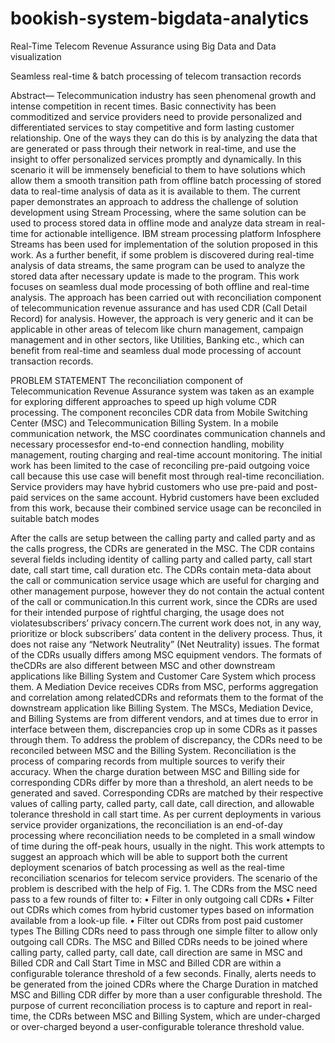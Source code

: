 # bookish-system-bigdata-analytics

Real-Time Telecom Revenue Assurance using Big Data and Data visualization  

Seamless real-time & batch processing of telecom transaction records

Abstract— Telecommunication industry has seen phenomenal
growth and intense competition in recent times. Basic connectivity
has been commoditized and service providers need to provide
personalized and differentiated services to stay competitive and
form lasting customer relationship. One of the ways they can do
this is by analyzing the data that are generated or pass through
their network in real-time, and use the insight to offer
personalized services promptly and dynamically. In this scenario
it will be immensely beneficial to them to have solutions which
allow them a smooth transition path from offline batch processing
of stored data to real-time analysis of data as it is available to
them. The current paper demonstrates an approach to address
the challenge of solution development using Stream Processing,
where the same solution can be used to process stored data in
offline mode and analyze data stream in real-time for actionable
intelligence. IBM stream processing platform Infosphere Streams
has been used for implementation of the solution proposed in this
work. As a further benefit, if some problem is discovered during
real-time analysis of data streams, the same program can be used
to analyze the stored data after necessary update is made to the
program. This work focuses on seamless dual mode processing of
both offline and real-time analysis. The approach has been
carried out with reconciliation component of telecommunication
revenue assurance and has used CDR (Call Detail Record) for
analysis. However, the approach is very generic and it can be
applicable in other areas of telecom like churn management,
campaign management and in other sectors, like Utilities, Banking
etc., which can benefit from real-time and seamless dual mode
processing of account transaction records.

PROBLEM STATEMENT
The reconciliation component of Telecommunication
Revenue Assurance system was taken as an example for
exploring different approaches to speed up high volume CDR
processing. The component reconciles CDR data from Mobile
Switching Center (MSC) and Telecommunication Billing
System. In a mobile communication network, the MSC
coordinates communication channels and necessary
processesfor end-to-end connection handling, mobility
management, routing charging and real-time account
monitoring. The initial work has been limited to the case of
reconciling pre-paid outgoing voice call because this use case
will benefit most through real-time reconciliation. Service
providers may have hybrid customers who use pre-paid and
post-paid services on the same account. Hybrid customers have
been excluded from this work, because their combined service
usage can be reconciled in suitable batch modes

After the calls are setup between the calling party and
called party and as the calls progress, the CDRs are generated
in the MSC. The CDR contains several fields including identity
of calling party and called party, call start date, call start time,
call duration etc. The CDRs contain meta-data about the call or
communication service usage which are useful for charging
and other management purpose, however they do not contain
the actual content of the call or communication.In this current
work, since the CDRs are used for their intended purpose of
rightful charging, the usage does not violatesubscribers’
privacy concern.The current work does not, in any way,
prioritize or block subscribers’ data content in the delivery
process. Thus, it does not raise any “Network Neutrality” (Net
Neutrality) issues. The format of the CDRs usually differs
among MSC equipment vendors. The formats of theCDRs are
also different between MSC and other downstream applications
like Billing System and Customer Care System which process
them. A Mediation Device receives CDRs from MSC,
performs aggregation and correlation among relatedCDRs and
reformats them to the format of the downstream application
like Billing System. The MSCs, Mediation Device, and Billing
Systems are from different vendors, and at times due to error in
interface between them, discrepancies crop up in some CDRs
as it passes through them. To address the problem of
discrepancy, the CDRs need to be reconciled between MSC
and the Billing System. Reconciliation is the process of
comparing records from multiple sources to verify their
accuracy.
When the charge duration between MSC and Billing side
for corresponding CDRs differ by more than a threshold, an
alert needs to be generated and saved. Corresponding CDRs are
matched by their respective values of calling party, called
party, call date, call direction, and allowable tolerance
threshold in call start time.
As per current deployments in various service provider
organizations, the reconciliation is an end-of-day processing
where reconciliation needs to be completed in a small window
of time during the off-peak hours, usually in the night. This
work attempts to suggest an approach which will be able to
support both the current deployment scenarios of batch
processing as well as the real-time reconciliation scenarios for
telecom service providers.
The scenario of the problem is described with the help of
Fig. 1. The CDRs from the MSC need pass to a few rounds of
filter to:
• Filter in only outgoing call CDRs
• Filter out CDRs which comes from hybrid customer types
based on information available from a look-up file.
• Filter out CDRs from post paid customer types
The Billing CDRs need to pass through one simple filter to
allow only outgoing call CDRs. The MSC and Billed CDRs
needs to be joined where calling party, called party, call date,
call direction are same in MSC and Billed CDR and Call Start
Time in MSC and Billed CDR are within a configurable
tolerance threshold of a few seconds. Finally, alerts needs to be
generated from the joined CDRs where the Charge Duration in
matched MSC and Billing CDR differ by more than a user
configurable threshold.
The purpose of current reconciliation process is to capture
and report in real-time, the CDRs between MSC and Billing
System, which are under-charged or over-charged beyond a
user-configurable tolerance threshold value.

